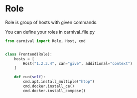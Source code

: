 # Role
Role is group of hosts with given commands.

You can define your roles in carnival_file.py

```python
from carnival import Role, Host, cmd


class Frontend(Role):
    hosts = [
        Host("1.2.3.4", can="give", additional="context")
    ]

    def run(self):
        cmd.apt.install_multiple("htop")
        cmd.docker.install_ce()
        cmd.docker.install_compose()
```
